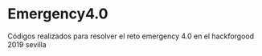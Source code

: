 # Emergency4.0
Códigos realizados para resolver el reto emergency 4.0 en el hackforgood 2019 sevilla
